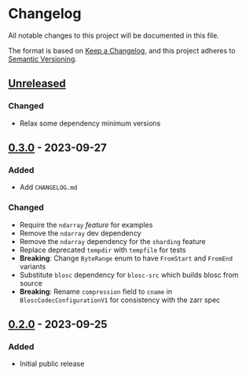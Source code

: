 # Changelog

All notable changes to this project will be documented in this file.

The format is based on [Keep a Changelog](https://keepachangelog.com/en/1.0.0/),
and this project adheres to [Semantic Versioning](https://semver.org/spec/v2.0.0.html).

## [Unreleased]

### Changed
 - Relax some dependency minimum versions

## [0.3.0] - 2023-09-27

### Added
 - Add `CHANGELOG.md`

### Changed
 - Require the `ndarray` *feature* for examples
 - Remove the `ndarray` dev dependency
 - Remove the `ndarray` dependency for the `sharding` feature
 - Replace deprecated `tempdir` with `tempfile` for tests
 - **Breaking**: Change `ByteRange` enum to have `FromStart` and `FromEnd` variants
 - Substitute `blosc` dependency for `blosc-src` which builds blosc from source
 - **Breaking**: Rename `compression` field to `cname` in `BloscCodecConfigurationV1` for consistency with the zarr spec

## [0.2.0] - 2023-09-25

### Added
 - Initial public release

[unreleased]: https://github.com/LDeakin/zarrs/compare/v0.3.0...HEAD
[0.3.0]: https://github.com/LDeakin/zarrs/releases/tag/v0.3.0
[0.2.0]: https://github.com/LDeakin/zarrs/releases/tag/v0.2.0
